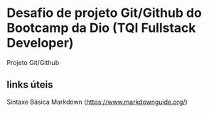 # Desafio de projeto Git/Github do Bootcamp da Dio (TQI Fullstack Developer)
Projeto Git/Github

## links úteis 
Sintaxe Básica Markdown (https://www.markdownguide.org/)
